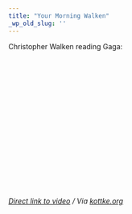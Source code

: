 ```yaml
---
title: "Your Morning Walken"
_wp_old_slug: ''
---
```

<p>Christopher Walken reading Gaga:</p>
<p><object width="419" height="261"><param name="movie" value="http://www.youtube.com/v/AJDx3H_hvI8?fs=1&amp;hl=en_US"></param><param name="allowFullScreen" value="true"></param><param name="allowscriptaccess" value="always"></param><embed src="http://www.youtube.com/v/AJDx3H_hvI8?fs=1&amp;hl=en_US" type="application/x-shockwave-flash" allowscriptaccess="always" allowfullscreen="true" width="419" height="261"></embed></object></p>
<p><em><a href="http://www.youtube.com/watch?v=AJDx3H_hvI8">Direct link to video</a> / Via <a href="http://kottke.org/10/08/lady-gagas-poker-face-read-by-christopher-walken">kottke.org</a></em></p>
